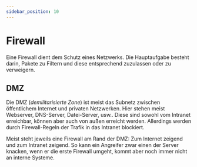 ```yaml
---
sidebar_position: 10
---
```


# Firewall

Eine Firewall dient dem Schutz eines Netzwerks. Die Hauptaufgabe besteht darin, Pakete zu Filtern und diese entsprechend zuzulassen oder zu verweigern.

## DMZ

Die DMZ (_demilitarisierte Zone_) ist meist das Subnetz zwischen öffentlichem Internet und privaten Netzwerken. Hier stehen meist Webserver, DNS-Server, Datei-Server, usw.. Diese sind sowohl vom Intranet erreichbar, können aber auch von außen erreicht werden. Allerdings werden durch Firewall-Regeln der Trafik in das Intranet blockiert.

Meist steht jeweils eine Firewall am Rand der DMZ: Zum Internet zeigend und zum Intranet zeigend. So kann ein Angreifer zwar einen der Server knacken, wenn er die erste Firewall umgeht, kommt aber noch immer nicht an interne Systeme.
